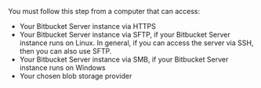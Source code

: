 You must follow this step from a computer that can access:

* Your Bitbucket Server instance via HTTPS
* Your Bitbucket Server instance via SFTP, if your Bitbucket Server instance runs on Linux. In general, if you can access the server via SSH, then you can also use SFTP.
* Your Bitbucket Server instance via SMB, if your Bitbucket Server instance runs on Windows
* Your chosen blob storage provider
